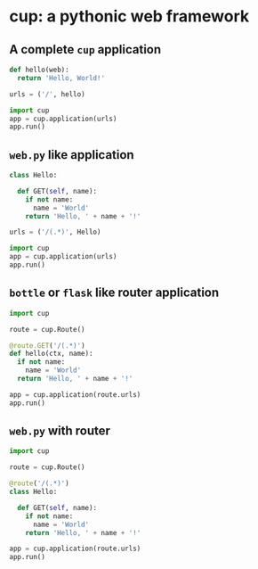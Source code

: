 cup: a pythonic web framework
=====

## A complete `cup` application

```python
def hello(web):
  return 'Hello, World!'

urls = ('/', hello)

import cup
app = cup.application(urls)
app.run()
```

## `web.py` like application

```python
class Hello:

  def GET(self, name):
    if not name:
      name = 'World'
    return 'Hello, ' + name + '!'

urls = ('/(.*)', Hello)

import cup
app = cup.application(urls)
app.run()
```

## `bottle` or `flask` like router application

```python
import cup

route = cup.Route()

@route.GET('/(.*)')
def hello(ctx, name):
  if not name:
    name = 'World'
  return 'Hello, ' + name + '!'

app = cup.application(route.urls)
app.run()
```

## `web.py` with router
```python
import cup

route = cup.Route()

@route('/(.*)')
class Hello:

  def GET(self, name):
    if not name:
      name = 'World'
    return 'Hello, ' + name + '!'

app = cup.application(route.urls)
app.run()
```
